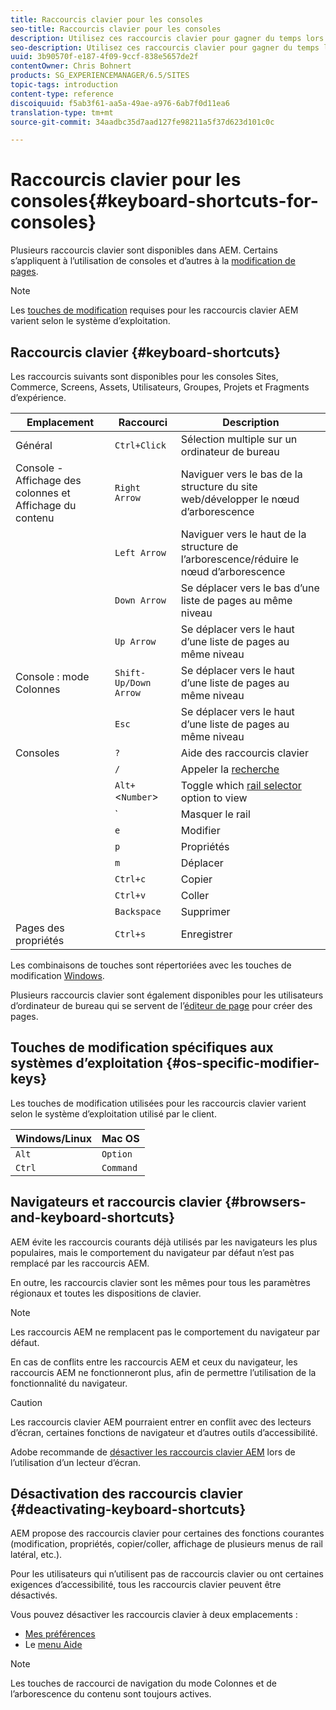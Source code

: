 ```yaml
---
title: Raccourcis clavier pour les consoles
seo-title: Raccourcis clavier pour les consoles
description: Utilisez ces raccourcis clavier pour gagner du temps lors de la création
seo-description: Utilisez ces raccourcis clavier pour gagner du temps lors de la création
uuid: 3b90570f-e187-4f09-9ccf-838e5657de2f
contentOwner: Chris Bohnert
products: SG_EXPERIENCEMANAGER/6.5/SITES
topic-tags: introduction
content-type: reference
discoiquuid: f5ab3f61-aa5a-49ae-a976-6ab7f0d11ea6
translation-type: tm+mt
source-git-commit: 34aadbc35d7aad127fe98211a5f37d623d101c0c

---
```



# Raccourcis clavier pour les consoles{#keyboard-shortcuts-for-consoles}

Plusieurs raccourcis clavier sont disponibles dans AEM. Certains s’appliquent à l’utilisation de consoles et d’autres à la [modification de pages](/help/sites-authoring/page-authoring-keyboard-shortcuts.md).

>[!NOTE]
>
>Les [touches de modification](/help/sites-authoring/keyboard-shortcuts.md#os-specific-modifier-keys) requises pour les raccourcis clavier AEM varient selon le système d’exploitation.

## Raccourcis clavier {#keyboard-shortcuts}

Les raccourcis suivants sont disponibles pour les consoles Sites, Commerce, Screens, Assets, Utilisateurs, Groupes, Projets et Fragments d’expérience.

| Emplacement | Raccourci | Description |
|---|---|---|
| Général | `Ctrl+Click` | Sélection multiple sur un ordinateur de bureau |
| Console - Affichage des colonnes et Affichage du contenu | `Right Arrow` | Naviguer vers le bas de la structure du site web/développer le nœud d’arborescence |
|  | `Left Arrow` | Naviguer vers le haut de la structure de l’arborescence/réduire le nœud d’arborescence |
|  | `Down Arrow` | Se déplacer vers le bas d’une liste de pages au même niveau |
|  | `Up Arrow` | Se déplacer vers le haut d’une liste de pages au même niveau |
| Console : mode Colonnes | `Shift-Up/Down Arrow` | Se déplacer vers le haut d’une liste de pages au même niveau |
|  | `Esc` | Se déplacer vers le haut d’une liste de pages au même niveau |
| Consoles | `?` | Aide des raccourcis clavier |
|  | `/` | Appeler la [recherche](/help/sites-authoring/search.md) |
|  | `Alt+`&lt;`Number`> | Toggle which [rail selector](/help/sites-authoring/basic-handling.md#rail-selector) option to view |
|  | ` | Masquer le rail |
|  | `e` | Modifier |
|  | `p` | Propriétés |
|  | `m` | Déplacer |
|  | `Ctrl+c` | Copier |
|  | `Ctrl+v` | Coller |
|  | `Backspace` | Supprimer |
| Pages des propriétés | `Ctrl+s` | Enregistrer |

Les combinaisons de touches sont répertoriées avec les touches de modification [Windows](/help/sites-authoring/keyboard-shortcuts.md#os-specific-modifier-keys).

Plusieurs raccourcis clavier sont également disponibles pour les utilisateurs d’ordinateur de bureau qui se servent de l’[éditeur de page](/help/sites-authoring/page-authoring-keyboard-shortcuts.md) pour créer des pages.

## Touches de modification spécifiques aux systèmes d’exploitation {#os-specific-modifier-keys}

Les touches de modification utilisées pour les raccourcis clavier varient selon le système d’exploitation utilisé par le client.

| Windows/Linux | Mac OS |
|---|---|
| `Alt` | `Option` |
| `Ctrl` | `Command` |

## Navigateurs et raccourcis clavier {#browsers-and-keyboard-shortcuts}

AEM évite les raccourcis courants déjà utilisés par les navigateurs les plus populaires, mais le comportement du navigateur par défaut n’est pas remplacé par les raccourcis AEM.

En outre, les raccourcis clavier sont les mêmes pour tous les paramètres régionaux et toutes les dispositions de clavier.

>[!NOTE]
>
>Les raccourcis AEM ne remplacent pas le comportement du navigateur par défaut.
>
>En cas de conflits entre les raccourcis AEM et ceux du navigateur, les raccourcis AEM ne fonctionneront plus, afin de permettre l’utilisation de la fonctionnalité du navigateur.

>[!CAUTION]
>
>Les raccourcis clavier AEM pourraient entrer en conflit avec des lecteurs d’écran, certaines fonctions de navigateur et d’autres outils d’accessibilité.
>
>Adobe recommande de [désactiver les raccourcis clavier AEM](/help/sites-authoring/keyboard-shortcuts.md#deactivating-keyboard-shortcuts) lors de l’utilisation d’un lecteur d’écran.

## Désactivation des raccourcis clavier {#deactivating-keyboard-shortcuts}

AEM propose des raccourcis clavier pour certaines des fonctions courantes (modification, propriétés, copier/coller, affichage de plusieurs menus de rail latéral, etc.).

Pour les utilisateurs qui n’utilisent pas de raccourcis clavier ou ont certaines exigences d’accessibilité, tous les raccourcis clavier peuvent être désactivés.

Vous pouvez désactiver les raccourcis clavier à deux emplacements :

* [Mes préférences](/help/sites-authoring/user-properties.md#my-preferences)
* Le [menu Aide](/help/sites-authoring/basic-handling.md#accessing-help)

>[!NOTE]
>
>Les touches de raccourci de navigation du mode Colonnes et de l’arborescence du contenu sont toujours actives. 

